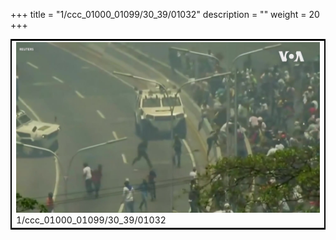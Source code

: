 +++
title = "1/ccc_01000_01099/30_39/01032"
description = ""
weight = 20
+++

<table style="border:2px solid black;max-width:800px;max-height:800px;" 
><tr><td>
<img class="center-fit-jpg"
src="/jpg_/aaa_20190430_NxaOmWaI8sI_01031.jpg">
1/ccc_01000_01099/30_39/01032
</img></td></tr></table>
